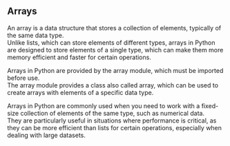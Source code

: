 ## Arrays
An array is a data structure that stores a collection of elements, typically of the same data type. </br>
Unlike lists, which can store elements of different types, arrays in Python are designed to store elements of a single type, which can make them more memory efficient and faster for certain operations.</br>

Arrays in Python are provided by the array module, which must be imported before use.</br>
The array module provides a class also called array, which can be used to create arrays with elements of a specific data type.</br>

Arrays in Python are commonly used when you need to work with a fixed-size collection of elements of the same type, such as numerical data.</br>
They are particularly useful in situations where performance is critical, as they can be more efficient than lists for certain operations, especially when dealing with large datasets.</br>
